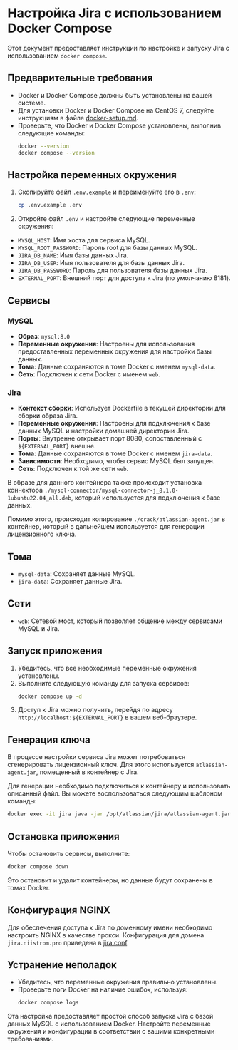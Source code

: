 # Настройка Jira с использованием Docker Compose

Этот документ предоставляет инструкции по настройке и запуску Jira с использованием `docker compose`.

## Предварительные требования

- Docker и Docker Compose должны быть установлены на вашей системе.
- Для установки Docker и Docker Compose на CentOS 7, следуйте инструкциям в файле [docker-setup.md](./docker-setup.md).
- Проверьте, что Docker и Docker Compose установлены, выполнив следующие команды:
  ```bash
  docker --version
  docker compose --version

## Настройка переменных окружения

1. Скопируйте файл `.env.example` и переименуйте его в `.env`:
   ```bash
   cp .env.example .env
   ```
2. Откройте файл `.env` и настройте следующие переменные окружения:

- `MYSQL_HOST`: Имя хоста для сервиса MySQL.
- `MYSQL_ROOT_PASSWORD`: Пароль root для базы данных MySQL.
- `JIRA_DB_NAME`: Имя базы данных Jira.
- `JIRA_DB_USER`: Имя пользователя для базы данных Jira.
- `JIRA_DB_PASSWORD`: Пароль для пользователя базы данных Jira.
- `EXTERNAL_PORT`: Внешний порт для доступа к Jira (по умолчанию 8181).

## Сервисы

### MySQL

- **Образ**: `mysql:8.0`
- **Переменные окружения**: Настроены для использования предоставленных переменных окружения для настройки базы данных.
- **Тома**: Данные сохраняются в томе Docker с именем `mysql-data`.
- **Сеть**: Подключен к сети Docker с именем `web`.

### Jira

- **Контекст сборки**: Использует Dockerfile в текущей директории для сборки образа Jira.
- **Переменные окружения**: Настроены для подключения к базе данных MySQL и настройки домашней директории Jira.
- **Порты**: Внутренне открывает порт 8080, сопоставленный с `${EXTERNAL_PORT}` внешне.
- **Тома**: Данные сохраняются в томе Docker с именем `jira-data`.
- **Зависимости**: Необходимо, чтобы сервис MySQL был запущен.
- **Сеть**: Подключен к той же сети `web`.

В образе для данного контейнера также происходит установка коннектора `./mysql-connector/mysql-connector-j_8.1.0-1ubuntu22.04_all.deb`, который используется для подключения к базе данных.

Помимо этого, происходит копирование `./crack/atlassian-agent.jar` в контейнер, который в дальнейшем используется для генерации лицензионного ключа.

## Тома

- `mysql-data`: Сохраняет данные MySQL.
- `jira-data`: Сохраняет данные Jira.

## Сети

- `web`: Сетевой мост, который позволяет общение между сервисами MySQL и Jira.

## Запуск приложения

1. Убедитесь, что все необходимые переменные окружения установлены.
2. Выполните следующую команду для запуска сервисов:
   ```bash
   docker compose up -d
   ```
3. Доступ к Jira можно получить, перейдя по адресу `http://localhost:${EXTERNAL_PORT}` в вашем веб-браузере.

## Генерация ключа

В процессе настройки сервиса Jira может потребоваться сгенерировать лицензионный ключ. Для этого используется `atlassian-agent.jar`, помещенный в контейнер с Jira.

Для генерации необходимо подключиться к контейнеру и использовать описанный файл. Вы можете воспользоваться следующим шаблоном команды:

   ```bash
   docker exec -it jira java -jar /opt/atlassian/jira/atlassian-agent.jar -d -m [your-email] -n BAT -p jira -o [host] -s [server-id]
   ```

## Остановка приложения

Чтобы остановить сервисы, выполните:
```bash
docker compose down
```

Это остановит и удалит контейнеры, но данные будут сохранены в томах Docker.

## Конфигурация NGINX

Для обеспечения доступа к Jira по доменному имени необходимо настроить NGINX в качестве прокси. Конфигурация для домена `jira.niistrom.pro` приведена в [jira.conf](./jira.conf).

## Устранение неполадок

- Убедитесь, что переменные окружения правильно установлены.
- Проверьте логи Docker на наличие ошибок, используя:
  ```bash
  docker compose logs
  ```

Эта настройка предоставляет простой способ запуска Jira с базой данных MySQL с использованием Docker. Настройте переменные окружения и конфигурации в соответствии с вашими конкретными требованиями.